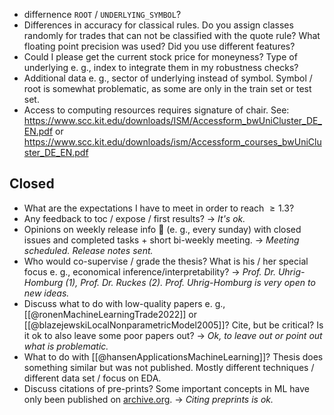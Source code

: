 - differnence `ROOT` / `UNDERLYING_SYMBOL`?
- Differences in accuracy for classical rules. Do you assign classes randomly for trades that can not be classified with the quote rule? What floating point precision was used? Did you use different features?
- Could I please get the current stock price for moneyness? Type of underlying e. g., index to integrate them in my robustness checks?
- Additional data e. g., sector of underlying instead of symbol. Symbol / root is somewhat problematic, as some are only in the train set or test set.
- Access to computing resources requires signature of chair. See: https://www.scc.kit.edu/downloads/ISM/Accessform_bwUniCluster_DE_EN.pdf or  https://www.scc.kit.edu/downloads/ism/Accessform_courses_bwUniCluster_DE_EN.pdf

## Closed
- What are the expectations I have to meet in order to reach $\geq 1.3$?
- Any feedback to toc / expose / first results? -> *It's ok.*
- Opinions on weekly release info 📧 (e. g., every sunday) with closed issues and completed tasks + short bi-weekly meeting. -> *Meeting scheduled. Release notes sent.*
- Who would co-supervise / grade the thesis? What is his / her special focus e. g., economical inference/interpretability? -> *Prof. Dr. Uhrig-Homburg (1), Prof. Dr. Ruckes (2). Prof. Uhrig-Homburg is very open to new ideas.* 
- Discuss what to do with low-quality papers e. g., [[@ronenMachineLearningTrade2022]] or [[@blazejewskiLocalNonparametricModel2005]]? Cite, but be critical? Is it ok to also leave some poor papers out? -> *Ok, to leave out or point out what is problematic.*
- What to do with [[@hansenApplicationsMachineLearning]]? Thesis does something similar but was not published. Mostly different techniques / different data set / focus on EDA.
- Discuss citations of pre-prints? Some important concepts in ML have only been published on [archive.org](www.archive.org). -> *Citing preprints is ok.*